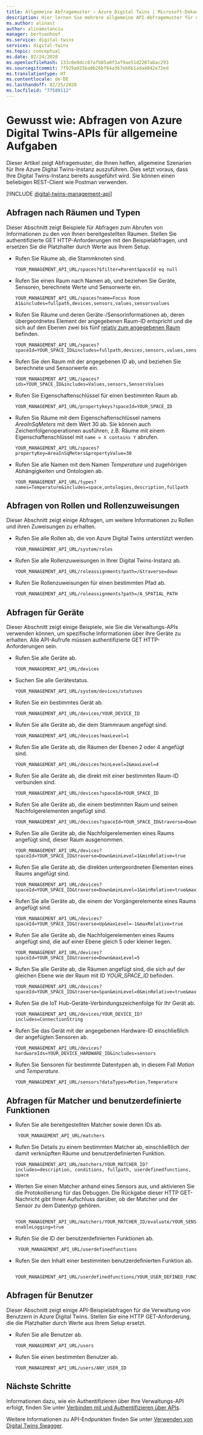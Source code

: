 ```yaml
---
title: Allgemeine Abfragemuster – Azure Digital Twins | Microsoft-Dokumentation
description: Hier lernen Sie mehrere allgemeine API-Abfragemuster für die Azure Digital Twins-Verwaltungs-APIs kennen.
ms.author: alinast
author: alinamstanciu
manager: bertvanhoof
ms.service: digital-twins
services: digital-twins
ms.topic: conceptual
ms.date: 02/24/2020
ms.openlocfilehash: 133c0e0dcc07afb85a0f3af9ae51d2207abac293
ms.sourcegitcommit: 7f929a025ba0b26bf64a367eb6b1ada4042e72ed
ms.translationtype: HT
ms.contentlocale: de-DE
ms.lasthandoff: 02/25/2020
ms.locfileid: "77589112"
---
```

# <a name="how-to-query-azure-digital-twins-apis-for-common-tasks"></a>Gewusst wie: Abfragen von Azure Digital Twins-APIs für allgemeine Aufgaben

Dieser Artikel zeigt Abfragemuster, die Ihnen helfen, allgemeine Szenarien für Ihre Azure Digital Twins-Instanz auszuführen. Dies setzt voraus, dass Ihre Digital Twins-Instanz bereits ausgeführt wird. Sie können einen beliebigen REST-Client wie Postman verwenden. 

[!INCLUDE [digital-twins-management-api](../../includes/digital-twins-management-api.md)]


## <a name="queries-for-spaces-and-types"></a>Abfragen nach Räumen und Typen

Dieser Abschnitt zeigt Beispiele für Abfragen zum Abrufen von Informationen zu den von Ihnen bereitgestellten Räumen. Stellen Sie authentifizierte GET HTTP-Anforderungen mit den Beispielabfragen, und ersetzen Sie die Platzhalter durch Werte aus Ihrem Setup. 

- Rufen Sie Räume ab, die Stammknoten sind.

    ```plaintext
    YOUR_MANAGEMENT_API_URL/spaces?$filter=ParentSpaceId eq null
    ```

- Rufen Sie einen Raum nach Namen ab, und beziehen Sie Geräte, Sensoren, berechnete Werte und Sensorwerte ein. 

    ```plaintext
    YOUR_MANAGEMENT_API_URL/spaces?name=Focus Room A1&includes=fullpath,devices,sensors,values,sensorsvalues
    ```

- Rufen Sie Räume und deren Geräte-/Sensorinformationen ab, deren übergeordnetes Element der angegebenen Raum-ID entspricht und die sich auf den Ebenen zwei bis fünf [relativ zum angegebenen Raum](how-to-navigate-apis.md#api-navigation) befinden. 

    ```plaintext
    YOUR_MANAGEMENT_API_URL/spaces?spaceId=YOUR_SPACE_ID&includes=fullpath,devices,sensors,values,sensorsvalues&traverse=Down&minLevel=1&minRelative=true&maxLevel=5&maxRelative=true
    ```

- Rufen Sie den Raum mit der angegebenen ID ab, und beziehen Sie berechnete und Sensorwerte ein.

    ```plaintext
    YOUR_MANAGEMENT_API_URL/spaces?ids=YOUR_SPACE_ID&includes=Values,sensors,SensorsValues
    ```

- Rufen Sie Eigenschaftenschlüssel für einen bestimmten Raum ab.

    ```plaintext
    YOUR_MANAGEMENT_API_URL/propertykeys?spaceId=YOUR_SPACE_ID
    ```

- Rufen Sie Räume mit dem Eigenschaftenschlüssel namens *AreaInSqMeters* mit dem Wert 30 ab. Sie können auch Zeichenfolgenoperationen ausführen, z.B. Räume mit einem Eigenschaftenschlüssel mit `name = X contains Y` abrufen.

    ```plaintext
    YOUR_MANAGEMENT_API_URL/spaces?propertyKey=AreaInSqMeters&propertyValue=30
    ```

- Rufen Sie alle Namen mit dem Namen *Temperature* und zugehörigen Abhängigkeiten und Ontologien ab.

    ```plaintext
    YOUR_MANAGEMENT_API_URL/types?names=Temperature&includes=space,ontologies,description,fullpath
    ```


## <a name="queries-for-roles-and-role-assignments"></a>Abfragen von Rollen und Rollenzuweisungen

Dieser Abschnitt zeigt einige Abfragen, um weitere Informationen zu Rollen und ihren Zuweisungen zu erhalten. 

- Rufen Sie alle Rollen ab, die von Azure Digital Twins unterstützt werden.

    ```plaintext
    YOUR_MANAGEMENT_API_URL/system/roles
    ```

- Rufen Sie alle Rollenzuweisungen in Ihrer Digital Twins-Instanz ab. 

    ```plaintext
    YOUR_MANAGEMENT_API_URL/roleassignments?path=/&traverse=down
    ```

- Rufen Sie Rollenzuweisungen für einen bestimmten Pfad ab.

    ```plaintext
    YOUR_MANAGEMENT_API_URL/roleassignments?path=/A_SPATIAL_PATH
    ```

## <a name="queries-for-devices"></a>Abfragen für Geräte

Dieser Abschnitt zeigt einige Beispiele, wie Sie die Verwaltungs-APIs verwenden können, um spezifische Informationen über Ihre Geräte zu erhalten. Alle API-Aufrufe müssen authentifizierte GET HTTP-Anforderungen sein.

- Rufen Sie alle Geräte ab.

    ```plaintext
    YOUR_MANAGEMENT_API_URL/devices
    ```

- Suchen Sie alle Gerätestatus.

    ```plaintext
    YOUR_MANAGEMENT_API_URL/system/devices/statuses
    ```

- Rufen Sie ein bestimmtes Gerät ab.

    ```plaintext
    YOUR_MANAGEMENT_API_URL/devices/YOUR_DEVICE_ID
    ```

- Rufen Sie alle Geräte ab, die dem Stammraum angefügt sind.

    ```plaintext
    YOUR_MANAGEMENT_API_URL/devices?maxLevel=1
    ```

- Rufen Sie alle Geräte ab, die Räumen der Ebenen 2 oder 4 angefügt sind.

    ```plaintext
    YOUR_MANAGEMENT_API_URL/devices?minLevel=2&maxLevel=4
    ```

- Rufen Sie alle Geräte ab, die direkt mit einer bestimmten Raum-ID verbunden sind.

    ```plaintext
    YOUR_MANAGEMENT_API_URL/devices?spaceId=YOUR_SPACE_ID
    ```

- Rufen Sie alle Geräte ab, die einem bestimmten Raum und seinen Nachfolgerelementen angefügt sind.

    ```plaintext
    YOUR_MANAGEMENT_API_URL/devices?spaceId=YOUR_SPACE_ID&traverse=Down
    ```

- Rufen Sie alle Geräte ab, die Nachfolgerelementen eines Raums angefügt sind, dieser Raum ausgenommen.

    ```plaintext
    YOUR_MANAGEMENT_API_URL/devices?spaceId=YOUR_SPACE_ID&traverse=Down&minLevel=1&minRelative=true
    ```

- Rufen Sie alle Geräte ab, die direkten untergeordneten Elementen eines Raums angefügt sind.

    ```plaintext
    YOUR_MANAGEMENT_API_URL/devices?spaceId=YOUR_SPACE_ID&traverse=Down&minLevel=1&minRelative=true&maxLevel=1&maxRelative=true
    ```

- Rufen Sie alle Geräte ab, die einem der Vorgängerelemente eines Raums angefügt sind.

    ```plaintext
    YOUR_MANAGEMENT_API_URL/devices?spaceId=YOUR_SPACE_ID&traverse=Up&maxLevel=-1&maxRelative=true
    ```

- Rufen Sie alle Geräte ab, die Nachfolgerelementen eines Raums angefügt sind, die auf einer Ebene gleich 5 oder kleiner liegen.

    ```plaintext
    YOUR_MANAGEMENT_API_URL/devices?spaceId=YOUR_SPACE_ID&traverse=Down&maxLevel=5
    ```

- Rufen Sie alle Geräte ab, die Räumen angefügt sind, die sich auf der gleichen Ebene wie der Raum mit ID *YOUR_SPACE_ID* befinden.

    ```plaintext
    YOUR_MANAGEMENT_API_URL/devices?spaceId=YOUR_SPACE_ID&traverse=Span&minLevel=0&minRelative=true&maxLevel=0&maxRelative=true
    ```

- Rufen Sie die IoT Hub-Geräte-Verbindungszeichenfolge für Ihr Gerät ab.

    ```plaintext
    YOUR_MANAGEMENT_API_URL/devices/YOUR_DEVICE_ID?includes=ConnectionString
    ```

- Rufen Sie das Gerät mit der angegebenen Hardware-ID einschließlich der angefügten Sensoren ab.

    ```plaintext
    YOUR_MANAGEMENT_API_URL/devices?hardwareIds=YOUR_DEVICE_HARDWARE_ID&includes=sensors
    ```

- Rufen Sie Sensoren für bestimmte Datentypen ab, in diesem Fall *Motion* und *Temperature*.

    ```plaintext
    YOUR_MANAGEMENT_API_URL/sensors?dataTypes=Motion,Temperature
    ```

## <a name="queries-for-matchers-and-user-defined-functions"></a>Abfragen für Matcher und benutzerdefinierte Funktionen 

- Rufen Sie alle bereitgestellten Matcher sowie deren IDs ab.

   ```plaintext
    YOUR_MANAGEMENT_API_URL/matchers
    ```

- Rufen Sie Details zu einem bestimmten Matcher ab, einschließlich der damit verknüpften Räume und benutzerdefinierten Funktion.

    ```plaintext
    YOUR_MANAGEMENT_API_URL/matchers/YOUR_MATCHER_ID?includes=description, conditions, fullpath, userdefinedfunctions, space
    ```

- Werten Sie einen Matcher anhand eines Sensors aus, und aktivieren Sie die Protokollierung für das Debuggen. Die Rückgabe dieser HTTP GET-Nachricht gibt Ihnen Aufschluss darüber, ob der Matcher und der Sensor zu dem Datentyp gehören. 

   ```plaintext
    YOUR_MANAGEMENT_API_URL/matchers/YOUR_MATCHER_ID/evaluate/YOUR_SENSOR_ID?enableLogging=true
    ```

- Rufen Sie die ID der benutzerdefinierten Funktionen ab. 

   ```plaintext
    YOUR_MANAGEMENT_API_URL/userdefinedfunctions
    ```

- Rufen Sie den Inhalt einer bestimmten benutzerdefinierten Funktion ab. 

   ```plaintext
    YOUR_MANAGEMENT_API_URL/userdefinedfunctions/YOUR_USER_DEFINED_FUNCTION_ID/contents
    ```


## <a name="queries-for-users"></a>Abfragen für Benutzer

Dieser Abschnitt zeigt einige API-Beispielabfragen für die Verwaltung von Benutzern in Azure Digital Twins. Stellen Sie eine HTTP GET-Anforderung, die die Platzhalter durch Werte aus Ihrem Setup ersetzt. 

- Rufen Sie alle Benutzer ab. 

    ```plaintext
    YOUR_MANAGEMENT_API_URL/users
    ```

- Rufen Sie einen bestimmten Benutzer ab.

    ```plaintext
    YOUR_MANAGEMENT_API_URL/users/ANY_USER_ID
    ```

## <a name="next-steps"></a>Nächste Schritte

Informationen dazu, wie ein Authentifizieren über Ihre Verwaltungs-API erfolgt, finden Sie unter [Verbinden mit und Authentifizieren über APIs](./security-authenticating-apis.md).

Weitere Informationen zu API-Endpunkten finden Sie unter [Verwenden von Digital Twins Swagger](./how-to-use-swagger.md).
